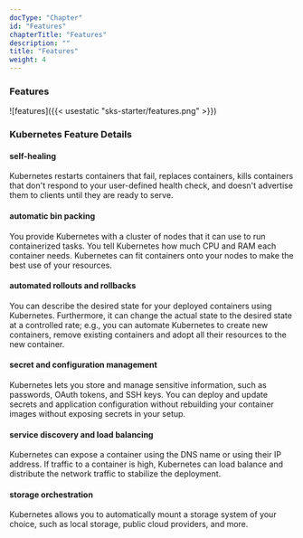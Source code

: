 ```yaml
---
docType: "Chapter"
id: "Features"
chapterTitle: "Features"
description: ""
title: "Features"
weight: 4
---
```


### **Features**

![features]({{< usestatic "sks-starter/features.png" >}})

### **Kubernetes Feature Details**
#### **self-healing**
Kubernetes restarts containers that fail, replaces containers, kills containers that don't respond to your user-defined health check, and doesn't advertise them to clients until they are ready to serve.

#### **automatic bin packing**
You provide Kubernetes with a cluster of nodes that it can use to run containerized tasks. You tell Kubernetes how much CPU and RAM each container needs. Kubernetes can fit containers onto your nodes to make the best use of your resources.

#### **automated rollouts and rollbacks**
You can describe the desired state for your deployed containers using Kubernetes. Furthermore, it can change the actual state to the desired state at a controlled rate; e.g., you can automate Kubernetes to create new containers, remove existing containers and adopt all their resources to the new container.

#### **secret and configuration management**
Kubernetes lets you store and manage sensitive information, such as passwords, OAuth tokens, and SSH keys. You can deploy and update secrets and application configuration without rebuilding your container images without exposing secrets in your setup.

#### **service discovery and load balancing**
Kubernetes can expose a container using the DNS name or using their IP address. If traffic to a container is high, Kubernetes can load balance and distribute the network traffic to stabilize the deployment.

#### **storage orchestration**
Kubernetes allows you to automatically mount a storage system of your choice, such as local storage, public cloud providers, and more.